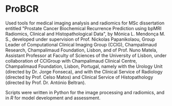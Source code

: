 # ProBCR
Used tools for medical imaging analysis and radiomics for MSc dissertation entitled "Prostate Cancer Biochemical Recurrence Prediction using bpMRI Radiomics, Clinical and Histopathological Data", by Mónica L. Mendonça M. S., developed under supervision of Prof. Nickolas Papanikolaou, Group Leader of Computational Clinical Imaging Group (CCIG), Champalimaud Research, Champalimaud Foundation, Lisbon, and of Prof. Nuno Matela, Assistant Professor at Faculty of Sciences of the University of Lisbon, under collaboration of CCIGroup with Champalimaud Clinical Centre, Champalimaud Foundation, Lisbon, Portugal, namely with the Urology Unit (directed by Dr. Jorge Fonseca), and with the Clinical Service of Radiology (directed by Prof. Celso Matos) and Clinical Service of Histopathology (directed by Prof. Dr. António Beltran).

Scripts were written in Python for the image processing and radiomics, and in _R_ for model development and assessment.
